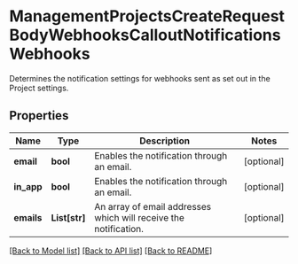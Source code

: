 # ManagementProjectsCreateRequestBodyWebhooksCalloutNotificationsWebhooks

Determines the notification settings for webhooks sent as set out in the Project settings.

## Properties

Name | Type | Description | Notes
------------ | ------------- | ------------- | -------------
**email** | **bool** | Enables the notification through an email. | [optional] 
**in_app** | **bool** | Enables the notification through an email. | [optional] 
**emails** | **List[str]** | An array of email addresses which will receive the notification. | [optional] 

[[Back to Model list]](../README.md#documentation-for-models) [[Back to API list]](../README.md#documentation-for-api-endpoints) [[Back to README]](../README.md)


